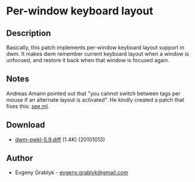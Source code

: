 Per-window keyboard layout
==========================

Description
-----------
Basically, this patch implements per-window keyboard layout support in dwm.
It makes dwm remember current keyboard layout when a window is unfocued,
and restore it back when that window is focused again. 

Notes
-----------
Andreas Amann pointed out that "you cannot switch between tags per mouse
if an alternate layout is activated". He kindly created a patch that fixes
this: [see ml](http://lists.suckless.org/dev/1010/6195.html).

Download
--------
* [dwm-pwkl-5.9.diff](dwm-pwkl-5.9.diff) (1.4K) (20101013)

Author
------
* Evgeny Grablyk - <evgeny.grablyk@gmail.com>
